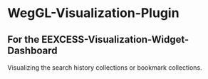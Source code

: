 # WegGL-Visualization-Plugin
## For the EEXCESS-Visualization-Widget-Dashboard

Visualizing the search history collections or bookmark collections.
